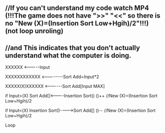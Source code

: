//If you can't understand my code watch MP4 (!!!The game does not have ">>" "<<" so there is no "New (X)=(Insertion Sort Low+Hgih)/2"!!!)(not loop unroling)
-------------------
//and This indicates that you don't actually understand what the computer is doing.
-------------------


XXXXXX <-----Input

XXXXXXXXXXXX <--------Sort Add=Input*2

XXXXX(X)XXXXXX <------Sort Add[Input MAX]

if Input>(X) Sort Add[]<----Insertion Sort() ()++ //New (X)=(Insertion Sort Low+Hgih)/2

if Input<(X) Insertion Sort()---->Sort Add[] ()-- //New (X)=(Insertion Sort Low+Hgih)/2

Loop

